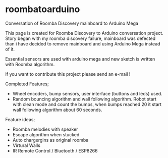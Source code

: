# roombatoarduino
Conversation of Roomba Discovery mainboard to Arduino Mega


This page is created for Roomba Discovery to Arduino conversation project. Story began with my roomba discovery failure, mainboard was defected than i have decided to remove mainboard and using Arduino Mega instead of it.

Essential sensors are used with arduino mega and new sketch is written with Roomba algorithm.

If you want to contribute this project please send an e-mail !

Completed Features;

- Wheel encoders, bump sensors, user interface (buttons and leds) used.
- Random bouncing algorithm and wall following algorithm. Robot start with clean mode and count the bumps, when bumps reached 20 it start wall following algorithm about 60 seconds.

Feature ideas;

- Roomba melodies with speaker
- Escape algorithm when stucked
- Auto chargergins as original roomba
- Virtural Walls
- IR Remote Control / Bluetooth / ESP8266

